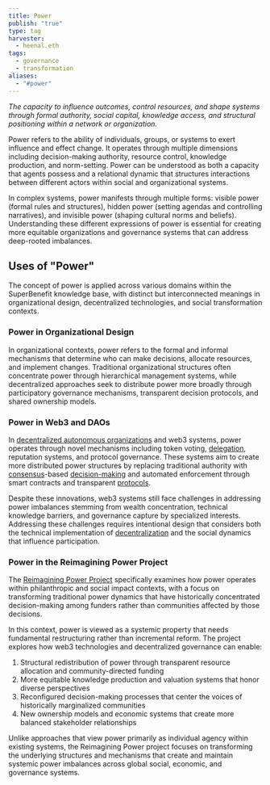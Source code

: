 ```yaml
---
title: Power
publish: "true"
type: tag
harvester:
  - heenal.eth
tags:
  - governance
  - transformation
aliases:
  - "#power"
---
```


*The capacity to influence outcomes, control resources, and shape systems through formal authority, social capital, knowledge access, and structural positioning within a network or organization.*

Power refers to the ability of individuals, groups, or systems to exert influence and effect change. It operates through multiple dimensions including decision-making authority, resource control, knowledge production, and norm-setting. Power can be understood as both a capacity that agents possess and a relational dynamic that structures interactions between different actors within social and organizational systems.

In complex systems, power manifests through multiple forms: visible power (formal rules and structures), hidden power (setting agendas and controlling narratives), and invisible power (shaping cultural norms and beliefs). Understanding these different expressions of power is essential for creating more equitable organizations and governance systems that can address deep-rooted imbalances.

## Uses of "Power"

The concept of power is applied across various domains within the SuperBenefit knowledge base, with distinct but interconnected meanings in organizational design, decentralized technologies, and social transformation contexts.

### Power in Organizational Design

In organizational contexts, power refers to the formal and informal mechanisms that determine who can make decisions, allocate resources, and implement changes. Traditional organizational structures often concentrate power through hierarchical management systems, while decentralized approaches seek to distribute power more broadly through participatory governance mechanisms, transparent decision protocols, and shared ownership models.

### Power in Web3 and DAOs

In [decentralized autonomous organizations](tags/daos.md) and web3 systems, power operates through novel mechanisms including token voting, [delegation](tags/delegation.md), reputation systems, and protocol governance. These systems aim to create more distributed power structures by replacing traditional authority with [consensus](tags/consensus.md)-based [decision-making](tags/decisions.md) and automated enforcement through smart contracts and transparent [protocols](tags/protocols.md). 

Despite these innovations, web3 systems still face challenges in addressing power imbalances stemming from wealth concentration, technical knowledge barriers, and governance capture by specialized interests. Addressing these challenges requires intentional design that considers both the technical implementation of [decentralization](tags/decentralization.md) and the social dynamics that influence participation.

### Power in the Reimagining Power Project

The [Reimagining Power Project](notes/rpp/index.md) specifically examines how power operates within philanthropic and social impact contexts, with a focus on transforming traditional power dynamics that have historically concentrated decision-making among funders rather than communities affected by those decisions.

In this context, power is viewed as a systemic property that needs fundamental restructuring rather than incremental reform. The project explores how web3 technologies and decentralized governance can enable:

1. Structural redistribution of power through transparent resource allocation and community-directed funding
2. More equitable knowledge production and valuation systems that honor diverse perspectives
3. Reconfigured decision-making processes that center the voices of historically marginalized communities
4. New ownership models and economic systems that create more balanced stakeholder relationships

Unlike approaches that view power primarily as individual agency within existing systems, the Reimagining Power project focuses on transforming the underlying structures and mechanisms that create and maintain systemic power imbalances across global social, economic, and governance systems.